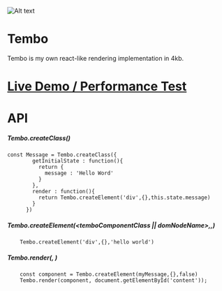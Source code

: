 ![Alt text](http://i.imgur.com/osPnYVh.png)
# Tembo

Tembo is my own react-like rendering implementation in 4kb.

# [Live Demo / Performance Test](https://s3-sa-east-1.amazonaws.com/tembojs/perf.html)

# API

##### Tembo.createClass(<component spec>)
```javscript
const Message = Tembo.createClass({
        getInitialState : function(){
          return {
            message : 'Hello Word'
          }
        },
        render : function(){
          return Tembo.createElement('div',{},this.state.message)
        }
      })
```
##### Tembo.createElement(<temboComponentClass || domNodeName>,<props>,<children>)
```javscript
    Tembo.createElement('div',{},'hello world')
```
##### Tembo.render(<temboComponent>, <DOMNode>)
```javscript
    const component = Tembo.createElement(myMessage,{},false)
    Tembo.render(component, document.getElementById('content'));
```